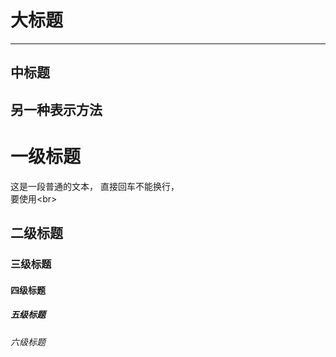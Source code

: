 大标题
====

----

中标题
----

另一种表示方法
----


# 一级标题

这是一段普通的文本，
直接回车不能换行，<br>
要使用\<br>
## 二级标题

### 三级标题

#### 四级标题

##### 五级标题
###### 六级标题

